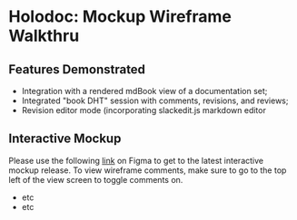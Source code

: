 # Holodoc: Mockup Wireframe Walkthru
## Features Demonstrated
* Integration with a rendered mdBook view of a documentation set;
* Integrated "book DHT" session with comments, revisions, and reviews;
* Revision editor mode (incorporating slackedit.js markdown editor

## Interactive Mockup
Please use the following [link](https://www.figma.com/file/Mch3i4qxoKhN9cYuYKgxpuu2/HOLODOC?node-id=0%3A1) on Figma to get to the latest interactive mockup release. To view wireframe comments, make sure to go to the top left of the view screen to toggle comments on.

* etc
* etc
<!--stackedit_data:
eyJoaXN0b3J5IjpbLTE1NTI3NDc0MjBdfQ==
-->